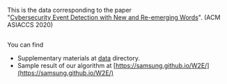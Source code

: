 This is the data corresponding to the paper    
"[Cybersecurity Event Detection with New and Re-emerging Words](https://dl.acm.org/doi/10.1145/3320269.3384721)". (ACM ASIACCS 2020)
## 
You can find  
- Supplementary materials at [data](data) directory.  
- Sample result of our algorithm at [https://samsung.github.io/W2E/](https://samsung.github.io/W2E/)
